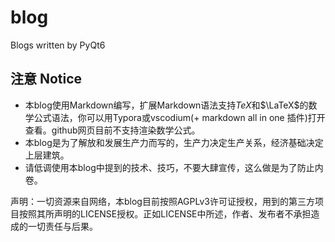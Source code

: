 
# blog
Blogs written by PyQt6

## 注意 Notice

- 本blog使用Markdown编写，扩展Markdown语法支持$TeX$和$\LaTeX$的数学公式语法，你可以用Typora或vscodium(+ markdown all in one 插件)打开查看。github网页目前不支持渲染数学公式。
- 本blog是为了解放和发展生产力而写的，生产力决定生产关系，经济基础决定上层建筑。  
- 请低调使用本blog中提到的技术、技巧，不要大肆宣传，这么做是为了防止内卷。

声明：一切资源来自网络，本blog目前按照AGPLv3许可证授权，用到的第三方项目按照其所声明的LICENSE授权。正如LICENSE中所述，作者、发布者不承担造成的一切责任与后果。




